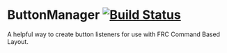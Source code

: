 # ButtonManager [![Build Status](https://travis-ci.org/Team4761/ButtonManager.svg)](https://travis-ci.org/Team4761/ButtonManager)
A helpful way to create button listeners for use with FRC Command Based Layout.
